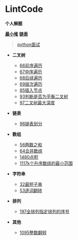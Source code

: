 # LintCode
**个人解题**

[**最小堆**](./最小堆.py)
[**链表**](https://github.com/2048JiaLi/PY3_privacy/blob/master/Python%E9%9D%A2%E8%AF%95/%E9%93%BE%E8%A1%A8.md)
> [python面试](https://github.com/2048JiaLi/PY3_privacy/tree/master/Python%E9%9D%A2%E8%AF%95)

+ **二叉树**
   + [66前序遍历](https://github.com/2048JiaLi/Lint-Code/blob/master/66.%E4%BA%8C%E5%8F%89%E6%A0%91%E5%89%8D%E5%BA%8F%E9%81%8D%E5%8E%86.md)
   + [67中序遍历](https://github.com/2048JiaLi/Lint-Code/blob/master/67%20%E4%BA%8C%E5%8F%89%E6%A0%91%E4%B8%AD%E5%BA%8F%E9%81%8D%E5%8E%86.md)
   + [68后续遍历](https://github.com/2048JiaLi/Lint-Code/blob/master/68%E4%BA%8C%E5%8F%89%E6%A0%91%E5%90%8E%E7%BB%AD%E9%81%8D%E5%8E%86.md)
   + [69层次遍历](https://github.com/2048JiaLi/Lint-Code/blob/master/69%E4%BA%8C%E5%8F%89%E6%A0%91%E5%B1%82%E6%AC%A1%E9%81%8D%E5%8E%86.md)
   + [85插入节点](https://github.com/2048JiaLi/Lint-Code/blob/master/85%E4%BA%8C%E5%8F%89%E6%9F%A5%E6%89%BE%E6%A0%91%E4%B8%AD%E6%8F%92%E5%85%A5%E8%8A%82%E7%82%B9.md)
   + [93判断是否为平衡二叉树](./93平衡二叉树判断.md)
   + [97二叉树最大深度](./97.二叉树最大深度.py)

+ **链表**
   + [96链表划分](https://github.com/2048JiaLi/Lint-Code/blob/master/96%20%E9%93%BE%E8%A1%A8%E5%88%92%E5%88%86.md)

+ **数组**
   + [56两数之和](https://github.com/2048JiaLi/Lint-Code/blob/master/56%E6%89%BE%E4%B8%A4%E6%95%B0%E4%B9%8B%E5%92%8C.md)
   + [64合并数组](https://github.com/2048JiaLi/Lint-Code/blob/master/64%E5%90%88%E5%B9%B6%E4%B8%A4%E4%B8%AA%E6%9C%89%E5%BA%8F%E6%95%B0%E7%BB%84.md)
   + [1480点积](https://github.com/2048JiaLi/Lint-Code/blob/master/1480.py)
   + [1117k个升序数组的最小范围](https://github.com/2048JiaLi/Lint-Code/blob/master/1117.py)
   
+ **字符串**
   + [32最短子串](https://github.com/2048JiaLi/Lint-Code/blob/master/32.py)
   + [53逐词翻转](https://github.com/2048JiaLi/Lint-Code/blob/master/53%E4%BB%A5word%E7%BF%BB%E8%BD%AC%E5%AD%97%E7%AC%A6%E4%B8%B2.md)

+ **排列**
   + [197全排列指定排列的序号](https://github.com/2048JiaLi/Lint-Code/blob/master/197.%20%E6%8E%92%E5%88%97%E5%BA%8F%E5%8F%B7.md)

+ **其他**
   + [1095整数翻转](https://github.com/2048JiaLi/Lint-Code/blob/master/1095.py)
